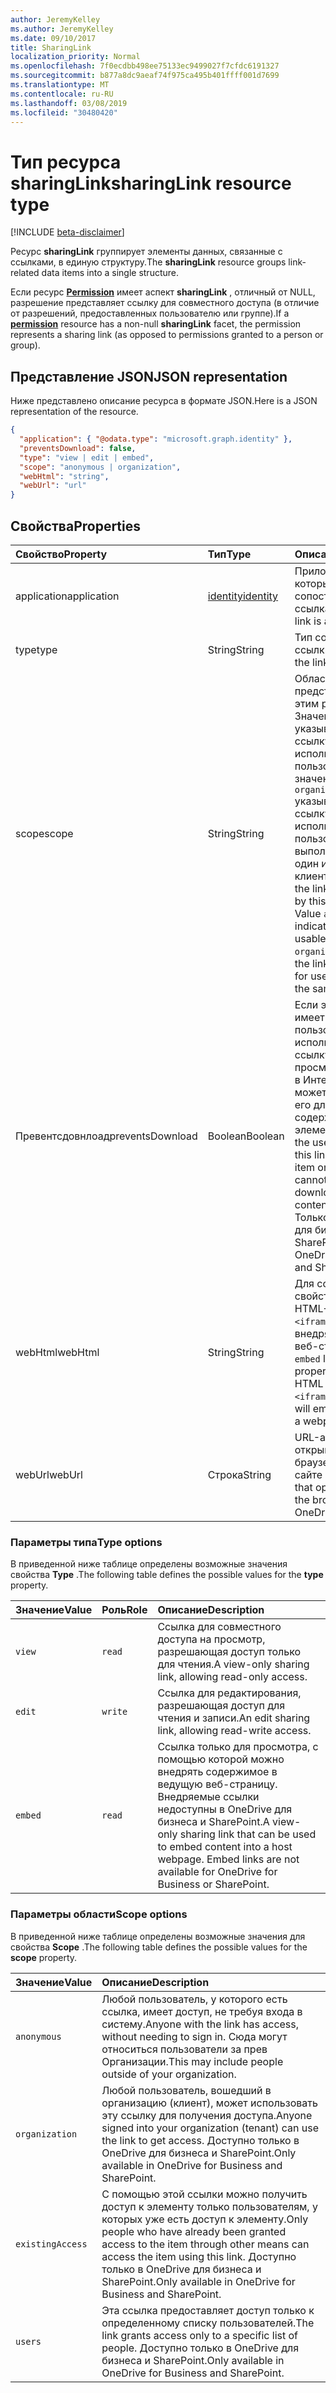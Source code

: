 ```yaml
---
author: JeremyKelley
ms.author: JeremyKelley
ms.date: 09/10/2017
title: SharingLink
localization_priority: Normal
ms.openlocfilehash: 7f0ecdbb498ee75133ec9499027f7cfdc6191327
ms.sourcegitcommit: b877a8dc9aeaf74f975ca495b401ffff001d7699
ms.translationtype: MT
ms.contentlocale: ru-RU
ms.lasthandoff: 03/08/2019
ms.locfileid: "30480420"
---
```

# <a name="sharinglink-resource-type"></a><span data-ttu-id="56a17-102">Тип ресурса sharingLink</span><span class="sxs-lookup"><span data-stu-id="56a17-102">sharingLink resource type</span></span>

[!INCLUDE [beta-disclaimer](../../includes/beta-disclaimer.md)]

<span data-ttu-id="56a17-103">Ресурс **sharingLink** группирует элементы данных, связанные с ссылками, в единую структуру.</span><span class="sxs-lookup"><span data-stu-id="56a17-103">The **sharingLink** resource groups link-related data items into a single structure.</span></span>

<span data-ttu-id="56a17-104">Если ресурс [**Permission**](permission.md) имеет аспект **sharingLink** , отличный от NULL, разрешение представляет ссылку для совместного доступа (в отличие от разрешений, предоставленных пользователю или группе).</span><span class="sxs-lookup"><span data-stu-id="56a17-104">If a [**permission**](permission.md) resource has a non-null **sharingLink** facet, the permission represents a sharing link (as opposed to permissions granted to a person or group).</span></span>

## <a name="json-representation"></a><span data-ttu-id="56a17-105">Представление JSON</span><span class="sxs-lookup"><span data-stu-id="56a17-105">JSON representation</span></span>

<span data-ttu-id="56a17-106">Ниже представлено описание ресурса в формате JSON.</span><span class="sxs-lookup"><span data-stu-id="56a17-106">Here is a JSON representation of the resource.</span></span>

<!-- {
  "blockType": "resource",
  "optionalProperties": [ "application", "scope" ],
  "@odata.type": "microsoft.graph.sharingLink"
}-->

```json
{
  "application": { "@odata.type": "microsoft.graph.identity" },
  "preventsDownload": false,
  "type": "view | edit | embed",
  "scope": "anonymous | organization",
  "webHtml": "string",
  "webUrl": "url"
}
```

## <a name="properties"></a><span data-ttu-id="56a17-107">Свойства</span><span class="sxs-lookup"><span data-stu-id="56a17-107">Properties</span></span>

| <span data-ttu-id="56a17-108">Свойство</span><span class="sxs-lookup"><span data-stu-id="56a17-108">Property</span></span>       | <span data-ttu-id="56a17-109">Тип</span><span class="sxs-lookup"><span data-stu-id="56a17-109">Type</span></span>          | <span data-ttu-id="56a17-110">Описание</span><span class="sxs-lookup"><span data-stu-id="56a17-110">Description</span></span>
|:---------------|:--------------|:-------------------------------------
| <span data-ttu-id="56a17-111">application</span><span class="sxs-lookup"><span data-stu-id="56a17-111">application</span></span>    | <span data-ttu-id="56a17-112">[identity][]</span><span class="sxs-lookup"><span data-stu-id="56a17-112">[identity][]</span></span>  | <span data-ttu-id="56a17-113">Приложение, с которым сопоставлена ссылка.</span><span class="sxs-lookup"><span data-stu-id="56a17-113">The app the link is associated with.</span></span>
| <span data-ttu-id="56a17-114">type</span><span class="sxs-lookup"><span data-stu-id="56a17-114">type</span></span>           | <span data-ttu-id="56a17-115">String</span><span class="sxs-lookup"><span data-stu-id="56a17-115">String</span></span>        | <span data-ttu-id="56a17-116">Тип созданной ссылки.</span><span class="sxs-lookup"><span data-stu-id="56a17-116">The type of the link created.</span></span>
| <span data-ttu-id="56a17-117">scope</span><span class="sxs-lookup"><span data-stu-id="56a17-117">scope</span></span>          | <span data-ttu-id="56a17-118">String</span><span class="sxs-lookup"><span data-stu-id="56a17-118">String</span></span>        | <span data-ttu-id="56a17-p101">Область ссылки, представленная этим разрешением. Значение `anonymous` указывает, что ссылку может использовать любой пользователь, значение `organization` указывает, что ссылку могут использовать только пользователи, выполнившие вход в один и тот же клиент.</span><span class="sxs-lookup"><span data-stu-id="56a17-p101">The scope of the link represented by this permission. Value `anonymous` indicates the link is usable by anyone, `organization` indicates the link is only usable for users signed into the same tenant.</span></span>
| <span data-ttu-id="56a17-121">Превентсдовнлоад</span><span class="sxs-lookup"><span data-stu-id="56a17-121">preventsDownload</span></span> | <span data-ttu-id="56a17-122">Boolean</span><span class="sxs-lookup"><span data-stu-id="56a17-122">Boolean</span></span>       | <span data-ttu-id="56a17-123">Если этот параметр имеет значение true, пользователь может использовать эту ссылку только для просмотра элемента в Интернете и не может использовать его для загрузки содержимого элемента.</span><span class="sxs-lookup"><span data-stu-id="56a17-123">If true then the user can only use this link to view the item on the web, and cannot use it to download the contents of the item.</span></span> <span data-ttu-id="56a17-124">Только для OneDrive для бизнеса и SharePoint.</span><span class="sxs-lookup"><span data-stu-id="56a17-124">Only for OneDrive for Business and SharePoint.</span></span>
| <span data-ttu-id="56a17-125">webHtml</span><span class="sxs-lookup"><span data-stu-id="56a17-125">webHtml</span></span>        | <span data-ttu-id="56a17-126">String</span><span class="sxs-lookup"><span data-stu-id="56a17-126">String</span></span>        | <span data-ttu-id="56a17-127">Для ссылок `embed` это свойство содержит HTML-код элемента `<iframe>`, который внедряет элемент на веб-страницу.</span><span class="sxs-lookup"><span data-stu-id="56a17-127">For `embed` links, this property contains the HTML code for an `<iframe>` element that will embed the item in a webpage.</span></span>
| <span data-ttu-id="56a17-128">webUrl</span><span class="sxs-lookup"><span data-stu-id="56a17-128">webUrl</span></span>         | <span data-ttu-id="56a17-129">Строка</span><span class="sxs-lookup"><span data-stu-id="56a17-129">String</span></span>        | <span data-ttu-id="56a17-130">URL-адрес, который открывает элемент в браузере на веб-сайте OneDrive.</span><span class="sxs-lookup"><span data-stu-id="56a17-130">A URL that opens the item in the browser on the OneDrive website.</span></span>

[Identity]: identity.md

### <a name="type-options"></a><span data-ttu-id="56a17-132">Параметры типа</span><span class="sxs-lookup"><span data-stu-id="56a17-132">Type options</span></span>

<span data-ttu-id="56a17-133">В приведенной ниже таблице определены возможные значения свойства **Type** .</span><span class="sxs-lookup"><span data-stu-id="56a17-133">The following table defines the possible values for the **type** property.</span></span>

| <span data-ttu-id="56a17-134">Значение</span><span class="sxs-lookup"><span data-stu-id="56a17-134">Value</span></span>    | <span data-ttu-id="56a17-135">Роль</span><span class="sxs-lookup"><span data-stu-id="56a17-135">Role</span></span>     | <span data-ttu-id="56a17-136">Описание</span><span class="sxs-lookup"><span data-stu-id="56a17-136">Description</span></span>
|:---------|:---------|:---------------------------------------------------------
| `view`   | `read`   | <span data-ttu-id="56a17-137">Ссылка для совместного доступа на просмотр, разрешающая доступ только для чтения.</span><span class="sxs-lookup"><span data-stu-id="56a17-137">A view-only sharing link, allowing read-only access.</span></span>
| `edit`   | `write`  | <span data-ttu-id="56a17-138">Ссылка для редактирования, разрешающая доступ для чтения и записи.</span><span class="sxs-lookup"><span data-stu-id="56a17-138">An edit sharing link, allowing read-write access.</span></span>
| `embed`  | `read`   | <span data-ttu-id="56a17-p103">Ссылка только для просмотра, с помощью которой можно внедрять содержимое в ведущую веб-страницу. Внедряемые ссылки недоступны в OneDrive для бизнеса и SharePoint.</span><span class="sxs-lookup"><span data-stu-id="56a17-p103">A view-only sharing link that can be used to embed content into a host webpage. Embed links are not available for OneDrive for Business or SharePoint.</span></span>

### <a name="scope-options"></a><span data-ttu-id="56a17-141">Параметры области</span><span class="sxs-lookup"><span data-stu-id="56a17-141">Scope options</span></span>

<span data-ttu-id="56a17-142">В приведенной ниже таблице определены возможные значения для свойства **Scope** .</span><span class="sxs-lookup"><span data-stu-id="56a17-142">The following table defines the possible values for the **scope** property.</span></span>

| <span data-ttu-id="56a17-143">Значение</span><span class="sxs-lookup"><span data-stu-id="56a17-143">Value</span></span>            | <span data-ttu-id="56a17-144">Описание</span><span class="sxs-lookup"><span data-stu-id="56a17-144">Description</span></span>
|:-----------------|:------------------------------------------------------------
| `anonymous`      | <span data-ttu-id="56a17-145">Любой пользователь, у которого есть ссылка, имеет доступ, не требуя входа в систему.</span><span class="sxs-lookup"><span data-stu-id="56a17-145">Anyone with the link has access, without needing to sign in.</span></span> <span data-ttu-id="56a17-146">Сюда могут относиться пользователи за прев Организации.</span><span class="sxs-lookup"><span data-stu-id="56a17-146">This may include people outside of your organization.</span></span>
| `organization`   | <span data-ttu-id="56a17-147">Любой пользователь, вошедший в организацию (клиент), может использовать эту ссылку для получения доступа.</span><span class="sxs-lookup"><span data-stu-id="56a17-147">Anyone signed into your organization (tenant) can use the link to get access.</span></span> <span data-ttu-id="56a17-148">Доступно только в OneDrive для бизнеса и SharePoint.</span><span class="sxs-lookup"><span data-stu-id="56a17-148">Only available in OneDrive for Business and SharePoint.</span></span>
| `existingAccess` | <span data-ttu-id="56a17-149">С помощью этой ссылки можно получить доступ к элементу только пользователям, у которых уже есть доступ к элементу.</span><span class="sxs-lookup"><span data-stu-id="56a17-149">Only people who have already been granted access to the item through other means can access the item using this link.</span></span> <span data-ttu-id="56a17-150">Доступно только в OneDrive для бизнеса и SharePoint.</span><span class="sxs-lookup"><span data-stu-id="56a17-150">Only available in OneDrive for Business and SharePoint.</span></span>
| `users`          | <span data-ttu-id="56a17-151">Эта ссылка предоставляет доступ только к определенному списку пользователей.</span><span class="sxs-lookup"><span data-stu-id="56a17-151">The link grants access only to a specific list of people.</span></span> <span data-ttu-id="56a17-152">Доступно только в OneDrive для бизнеса и SharePoint.</span><span class="sxs-lookup"><span data-stu-id="56a17-152">Only available in OneDrive for Business and SharePoint.</span></span>

<!-- uuid: 8fcb5dbc-d5aa-4681-8e31-b001d5168d79
2015-10-25 14:57:30 UTC -->
<!--
{
  "type": "#page.annotation",
  "description": "The sharing link facet provides information about how a file is shared.",
  "keywords": "sharing,sharing link, sharing url, webUrl",
  "section": "documentation",
  "tocPath": "",
  "suppressions": [
    "Error: /api-reference/beta/resources/sharinglink.md:\r\n      Exception processing links.\r\n    System.ArgumentException: Link Definition was null. Link text: !INCLUDE [beta-disclaimer](../../includes/beta-disclaimer.md)\r\n      at ApiDoctor.Validation.DocFile.get_LinkDestinations()\r\n      at ApiDoctor.Validation.DocSet.ValidateLinks(Boolean includeWarnings, String[] relativePathForFiles, IssueLogger issues, Boolean requireFilenameCaseMatch, Boolean printOrphanedFiles)"
  ]
}
-->
